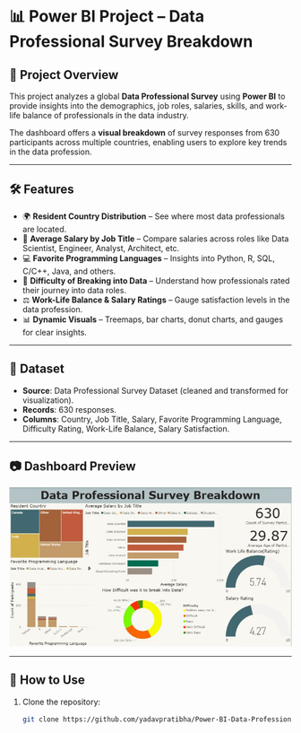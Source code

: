 # 📊 Power BI Project – Data Professional Survey Breakdown  

## 📌 Project Overview  
This project analyzes a global **Data Professional Survey** using **Power BI** to provide insights into the demographics, job roles, salaries, skills, and work-life balance of professionals in the data industry.  

The dashboard offers a **visual breakdown** of survey responses from 630 participants across multiple countries, enabling users to explore key trends in the data profession.  

---

## 🛠️ Features  
- 🌍 **Resident Country Distribution** – See where most data professionals are located.  
- 💼 **Average Salary by Job Title** – Compare salaries across roles like Data Scientist, Engineer, Analyst, Architect, etc.  
- 💻 **Favorite Programming Languages** – Insights into Python, R, SQL, C/C++, Java, and others.  
- 🎯 **Difficulty of Breaking into Data** – Understand how professionals rated their journey into data roles.  
- ⚖️ **Work-Life Balance & Salary Ratings** – Gauge satisfaction levels in the data profession.  
- 📊 **Dynamic Visuals** – Treemaps, bar charts, donut charts, and gauges for clear insights.  

---

## 📂 Dataset  
- **Source**: Data Professional Survey Dataset (cleaned and transformed for visualization).  
- **Records**: 630 responses.  
- **Columns**: Country, Job Title, Salary, Favorite Programming Language, Difficulty Rating, Work-Life Balance, Salary Satisfaction.  

---

## 📷 Dashboard Preview  
![Dashboard Screenshot](https://github.com/yadavpratibha/Power-BI-Data-Professional-Survey-Breakdown/blob/main/Screenshot%202025-09-11%20030944.jpg)  

---

## 🚀 How to Use  
1. Clone the repository:  
   ```bash
   git clone https://github.com/yadavpratibha/Power-BI-Data-Professional-Survey-Breakdown.git
